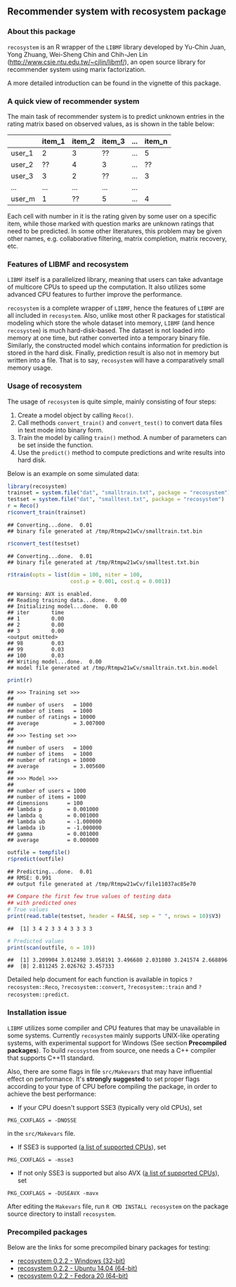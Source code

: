 ## Recommender system with recosystem package

### About this package

`recosystem` is an R wrapper of the `LIBMF` library developed by
Yu-Chin Juan, Yong Zhuang, Wei-Sheng Chin and Chih-Jen Lin
(http://www.csie.ntu.edu.tw/~cjlin/libmf/),
an open source library for recommender system using marix factorization.

A more detailed introduction can be found in the vignette of this package.

### A quick view of recommender system

The main task of recommender system is to predict unknown entries in the
rating matrix based on observed values, as is shown in the table below:

|        | item_1 | item_2 | item_3 | ... | item_n |
|--------|--------|--------|--------|-----|--------|
| user_1 | 2      | 3      | ??     | ... | 5      |
| user_2 | ??     | 4      | 3      | ... | ??     |
| user_3 | 3      | 2      | ??     | ... | 3      |
| ...    | ...    | ...    | ...    | ... |        |
| user_m | 1      | ??     | 5      | ... | 4      |

Each cell with number in it is the rating given by some user on a specific
item, while those marked with question marks are unknown ratings that need
to be predicted. In some other literatures, this problem may be given other
names, e.g. collaborative filtering, matrix completion, matrix recovery, etc.

### Features of LIBMF and recosystem

`LIBMF` itself is a parallelized library, meaning that users can take
advantage of multicore CPUs to speed up the computation. It also utilizes 
some advanced CPU features to further improve the performance.

`recosystem` is a complete wrapper of `LIBMF`, hence the features of `LIBMF`
are all included in `recosystem`. Also, unlike most other R packages for
statistical modeling which store the whole dataset into memory,
`LIBMF` (and hence `recosystem`) is much hard-disk-based. The dataset
is not loaded into memory at one time, but rather converted into a
temporary binary file. Similarly, the constructed model which contains
information for prediction is stored in the hard disk. Finally,
prediction result is also not in memory but written into a file.
That is to say, `recosystem` will have a comparatively small memory usage.

### Usage of recosystem

The usage of `recosystem` is quite simple, mainly consisting of four steps:

1. Create a model object by calling `Reco()`.
2. Call methods `convert_train()` and `convert_test()` to convert data
files in text mode into binary form.
3. Train the model by calling `train()` method. A number of parameters
can be set inside the function.
4. Use the `predict()` method to compute predictions and write results
into hard disk.

Below is an example on some simulated data:


```r
library(recosystem)
trainset = system.file("dat", "smalltrain.txt", package = "recosystem")
testset = system.file("dat", "smalltest.txt", package = "recosystem")
r = Reco()
r$convert_train(trainset)
```

```
## Converting...done.  0.01
## binary file generated at /tmp/Rtmpw21wCv/smalltrain.txt.bin
```

```r
r$convert_test(testset)
```

```
## Converting...done.  0.01
## binary file generated at /tmp/Rtmpw21wCv/smalltest.txt.bin
```

```r
r$train(opts = list(dim = 100, niter = 100,
                    cost.p = 0.001, cost.q = 0.001))
```

```
## Warning: AVX is enabled.
## Reading training data...done.  0.00
## Initializing model...done.  0.00
## iter       time
## 1          0.00
## 2          0.00
## 3          0.00
<output omitted>
## 98         0.03
## 99         0.03
## 100        0.03
## Writing model...done.  0.00
## model file generated at /tmp/Rtmpw21wCv/smalltrain.txt.bin.model
```

```r
print(r)
```

```
## >>> Training set >>>
## 
## number of users   = 1000
## number of items   = 1000
## number of ratings = 10000
## average           = 3.007000
## 
## >>> Testing set >>>
## 
## number of users   = 1000
## number of items   = 1000
## number of ratings = 10000
## average           = 3.005600
## 
## >>> Model >>>
## 
## number of users = 1000
## number of items = 1000
## dimensions      = 100
## lambda p        = 0.001000
## lambda q        = 0.001000
## lambda ub       = -1.000000
## lambda ib       = -1.000000
## gamma           = 0.001000
## average         = 0.000000
```

```r
outfile = tempfile()
r$predict(outfile)
```

```
## Predicting...done.  0.01
## RMSE: 0.991
## output file generated at /tmp/Rtmpw21wCv/file11037ac85e70
```

```r
## Compare the first few true values of testing data
## with predicted ones
# True values
print(read.table(testset, header = FALSE, sep = " ", nrows = 10)$V3)
```

```
##  [1] 3 4 2 3 3 4 3 3 3 3
```

```r
# Predicted values
print(scan(outfile, n = 10))
```

```
##  [1] 3.209904 3.012498 3.058191 3.496680 2.031080 3.241574 2.668896
##  [8] 2.811245 2.026762 3.457333
```

Detailed help document for each function is available in topics
`?recosystem::Reco`, `?recosystem::convert`, `?recosystem::train`
and `?recosystem::predict`.

### Installation issue

`LIBMF` utilizes some compiler and CPU features that may be unavailable
in some systems. Currently `recosystem` mainly supports UNIX-like operating
systems, with experimental support for Windows
(See section **Precompiled packages**). To build `recosystem`
from source, one needs a C++ compiler that supports C++11 standard.

Also, there are some flags in file `src/Makevars` that may have influential
effect on performance. It's **strongly suggested** to set proper flags
according to your type of CPU before compiling the package, in order to
achieve the best performance:

- If your CPU doesn't support SSE3 (typically very old CPUs), set
```
PKG_CXXFLAGS = -DNOSSE
```
in the `src/Makevars` file.
- If SSE3 is supported
([a list of supported CPUs](http://en.wikipedia.org/wiki/SSE3)), set
```
PKG_CXXFLAGS = -msse3
```
- If not only SSE3 is supported but also AVX
([a list of supported CPUs](http://en.wikipedia.org/wiki/Advanced_Vector_Extensions)), set
```
PKG_CXXFLAGS = -DUSEAVX -mavx
```

After editing the `Makevars` file, run `R CMD INSTALL recosystem` on
the package source directory to install `recosystem`.

### Precompiled packages

Below are the links for some precompiled binary packages for testing:

- [recosystem 0.2.2 - Windows (32-bit)](https://bitbucket.org/yixuan/cn/downloads/recosystem_0.2.2.zip)
- [recosystem 0.2.2 - Ubuntu 14.04 (64-bit)](https://bitbucket.org/yixuan/cn/downloads/recosystem_0.2.2_R_x86_64-pc-linux-gnu.tar.gz)
- [recosystem 0.2.2 - Fedora 20 (64-bit)](https://bitbucket.org/yixuan/cn/downloads/recosystem_0.2.2_R_x86_64-unknown-linux-gnu.tar.gz)

